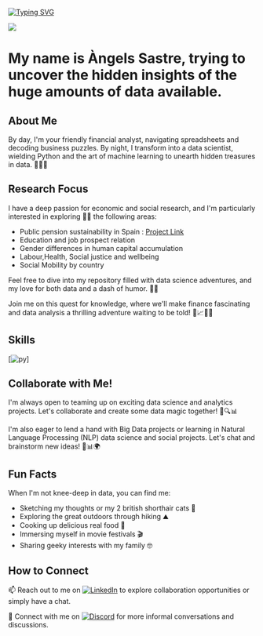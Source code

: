 
[![Typing SVG](https://readme-typing-svg.demolab.com?font=Fira+Code&pause=1000&random=false&width=435&lines=%F0%9F%8E%89%F0%9F%93%88+Hello+Data+Explorers!+%F0%9F%93%8A%F0%9F%8C%9F)](https://git.io/typing-svg)

![](https://komarev.com/ghpvc/?username=angeliufus&color=blueviolet)

# My name is Àngels Sastre, trying to uncover the hidden insights of the huge amounts of data available. 


## About Me

By day, I'm your friendly financial analyst, navigating spreadsheets and decoding business puzzles. By night, I transform into a data scientist, wielding Python and the art of machine learning to unearth hidden treasures in data. 🌙🔢💼

## Research Focus

I have a deep passion for economic and social research, and I'm particularly interested in exploring 👨‍💻 the following areas:
- Public pension sustainability in Spain : [Project Link](https://github.com/angeliufus/Estudi-amb-Machine-Learning-del-Sistema-de-Pensions-Public-espanyol)
- Education and job prospect relation
- Gender differences in human capital accumulation
- Labour,Health, Social justice and wellbeing
- Social Mobility by country 

Feel free to dive into my repository filled with data science adventures, and my love for both data and a dash of humor. 🚀🤓

Join me on this quest for knowledge, where we'll make finance fascinating and data analysis a thrilling adventure waiting to be told! 🌌📈🌟🚀

## Skills
[![py](https://skillicons.dev/icons?i=py&bg=white&color=black)]

## Collaborate with Me!

I'm always open to teaming up on exciting data science and analytics projects. Let's collaborate and create some data magic together! 🤝🔍📊

I'm also eager to lend a hand with Big Data projects or learning in Natural Language Processing (NLP) data science and social projects. Let's chat and brainstorm new ideas! 🤗📊🌍

## Fun Facts

When I'm not knee-deep in data, you can find me:
- Sketching my thoughts or my 2 british shorthair cats 🎨
- Exploring the great outdoors through hiking ⛰️
- Cooking up delicious real food 🍳
- Immersing myself in movie festivals 🎬
- Sharing geeky interests with my family 🤓

## How to Connect

📫 Reach out to me on [![LinkedIn](https://skillicons.dev/icons?i=linkedin&bg=white&color=black)](https://www.linkedin.com/in/angelssastre/) to explore collaboration opportunities or simply have a chat.

💬 Connect with me on [![Discord](https://skillicons.dev/icons?i=discord&bg=white&color=black)](https://discordapp.com/users/angelssastredatascience) for more informal conversations and discussions.





